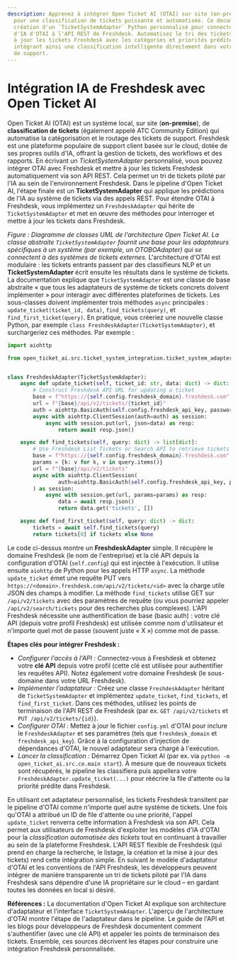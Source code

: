 ```yaml
---
description: Apprenez à intégrer Open Ticket AI (OTAI) sur site (on-premise) avec Freshdesk
  pour une classification de tickets puissante et automatisée. Ce document détaille la
  création d'un `TicketSystemAdapter` Python personnalisé pour connecter les modèles
  d'IA d'OTAI à l'API REST de Freshdesk. Automatisez le tri des tickets en mettant
  à jour les tickets Freshdesk avec les catégories et priorités prédites par l'IA,
  intégrant ainsi une classification intelligente directement dans votre flux de travail
  de support.
---
```

# Intégration IA de Freshdesk avec Open Ticket AI

Open Ticket AI (OTAI) est un système local, sur site (**on-premise**), de **classification de tickets** (également appelé ATC Community Edition) qui automatise la catégorisation et le routage des tickets de support. Freshdesk est une plateforme populaire de support client basée sur le cloud, dotée de ses propres outils d'IA, offrant la gestion de tickets, des workflows et des rapports. En écrivant un *TicketSystemAdapter* personnalisé, vous pouvez intégrer OTAI avec Freshdesk et mettre à jour les tickets Freshdesk automatiquement via son API REST. Cela permet un tri de tickets piloté par l'IA au sein de l'environnement Freshdesk. Dans le pipeline d'Open Ticket AI, l'étape finale est un **TicketSystemAdapter** qui applique les prédictions de l'IA au système de tickets via des appels REST. Pour étendre OTAI à Freshdesk, vous implémentez un `FreshdeskAdapter` qui hérite de `TicketSystemAdapter` et met en œuvre des méthodes pour interroger et mettre à jour les tickets dans Freshdesk.

&#x20;*Figure : Diagramme de classes UML de l'architecture Open Ticket AI. La classe abstraite `TicketSystemAdapter` fournit une base pour les adaptateurs spécifiques à un système (par exemple, un OTOBOAdapter) qui se connectent à des systèmes de tickets externes.* L'architecture d'OTAI est modulaire : les tickets entrants passent par des classifieurs NLP et un **TicketSystemAdapter** écrit ensuite les résultats dans le système de tickets. La documentation explique que `TicketSystemAdapter` est une classe de base abstraite « que tous les adaptateurs de système de tickets concrets doivent implémenter » pour interagir avec différentes plateformes de tickets. Les sous-classes doivent implémenter trois méthodes `async` principales : `update_ticket(ticket_id, data)`, `find_tickets(query)`, et `find_first_ticket(query)`. En pratique, vous créeriez une nouvelle classe Python, par exemple `class FreshdeskAdapter(TicketSystemAdapter)`, et surchargeriez ces méthodes. Par exemple :

```python
import aiohttp

from open_ticket_ai.src.ticket_system_integration.ticket_system_adapter import TicketSystemAdapter


class FreshdeskAdapter(TicketSystemAdapter):
    async def update_ticket(self, ticket_id: str, data: dict) -> dict:
        # Construct Freshdesk API URL for updating a ticket
        base = f"https://{self.config.freshdesk_domain}.freshdesk.com"
        url = f"{base}/api/v2/tickets/{ticket_id}"
        auth = aiohttp.BasicAuth(self.config.freshdesk_api_key, password="X")
        async with aiohttp.ClientSession(auth=auth) as session:
            async with session.put(url, json=data) as resp:
                return await resp.json()

    async def find_tickets(self, query: dict) -> list[dict]:
        # Use Freshdesk List Tickets or Search API to retrieve tickets matching query
        base = f"https://{self.config.freshdesk_domain}.freshdesk.com"
        params = {k: v for k, v in query.items()}
        url = f"{base}/api/v2/tickets"
        async with aiohttp.ClientSession(
                auth=aiohttp.BasicAuth(self.config.freshdesk_api_key, password="X"),
        ) as session:
            async with session.get(url, params=params) as resp:
                data = await resp.json()
                return data.get('tickets', [])

    async def find_first_ticket(self, query: dict) -> dict:
        tickets = await self.find_tickets(query)
        return tickets[0] if tickets else None
```

Le code ci-dessus montre un **FreshdeskAdapter** simple. Il récupère le domaine Freshdesk (le nom de l'entreprise) et la clé API depuis la configuration d'OTAI (`self.config`) qui est injectée à l'exécution. Il utilise ensuite `aiohttp` de Python pour les appels HTTP `async`. La méthode `update_ticket` émet une requête PUT vers `https://<domain>.freshdesk.com/api/v2/tickets/<id>` avec la charge utile JSON des champs à modifier. La méthode `find_tickets` utilise GET sur `/api/v2/tickets` avec des paramètres de requête (ou vous pourriez appeler `/api/v2/search/tickets` pour des recherches plus complexes). L'API Freshdesk nécessite une authentification de base (basic auth) : votre clé API (depuis votre profil Freshdesk) est utilisée comme nom d'utilisateur et n'importe quel mot de passe (souvent juste « X ») comme mot de passe.

**Étapes clés pour intégrer Freshdesk :**

* *Configurer l'accès à l'API :* Connectez-vous à Freshdesk et obtenez votre **clé API** depuis votre profil (cette clé est utilisée pour authentifier les requêtes API). Notez également votre domaine Freshdesk (le sous-domaine dans votre URL Freshdesk).
* *Implémenter l'adaptateur :* Créez une classe `FreshdeskAdapter` héritant de `TicketSystemAdapter` et implémentez `update_ticket`, `find_tickets`, et `find_first_ticket`. Dans ces méthodes, utilisez les points de terminaison de l'API REST de Freshdesk (par ex. `GET /api/v2/tickets` et `PUT /api/v2/tickets/{id}`).
* *Configurer OTAI :* Mettez à jour le fichier `config.yml` d'OTAI pour inclure le `FreshdeskAdapter` et ses paramètres (tels que `freshdesk_domain` et `freshdesk_api_key`). Grâce à la configuration d'injection de dépendances d'OTAI, le nouvel adaptateur sera chargé à l'exécution.
* *Lancer la classification :* Démarrez Open Ticket AI (par ex. via `python -m open_ticket_ai.src.ce.main start`). À mesure que de nouveaux tickets sont récupérés, le pipeline les classifiera puis appellera votre `FreshdeskAdapter.update_ticket(...)` pour réécrire la file d'attente ou la priorité prédite dans Freshdesk.

En utilisant cet adaptateur personnalisé, les tickets Freshdesk transitent par le pipeline d'OTAI comme n'importe quel autre système de tickets. Une fois qu'OTAI a attribué un ID de file d'attente ou une priorité, l'appel `update_ticket` renverra cette information à Freshdesk via son API. Cela permet aux utilisateurs de Freshdesk d'exploiter les modèles d'IA d'OTAI pour la *classification automatisée des tickets* tout en continuant à travailler au sein de la plateforme Freshdesk. L'API REST flexible de Freshdesk (qui prend en charge la recherche, le listage, la création et la mise à jour des tickets) rend cette intégration simple. En suivant le modèle d'adaptateur d'OTAI et les conventions de l'API Freshdesk, les développeurs peuvent intégrer de manière transparente un tri de tickets piloté par l'IA dans Freshdesk sans dépendre d'une IA propriétaire sur le cloud – en gardant toutes les données en local si désiré.

**Références :** La documentation d'Open Ticket AI explique son architecture d'adaptateur et l'interface `TicketSystemAdapter`. L'aperçu de l'architecture d'OTAI montre l'étape de l'adaptateur dans le pipeline. Le guide de l'API et les blogs pour développeurs de Freshdesk documentent comment s'authentifier (avec une clé API) et appeler les points de terminaison des tickets. Ensemble, ces sources décrivent les étapes pour construire une intégration Freshdesk personnalisée.